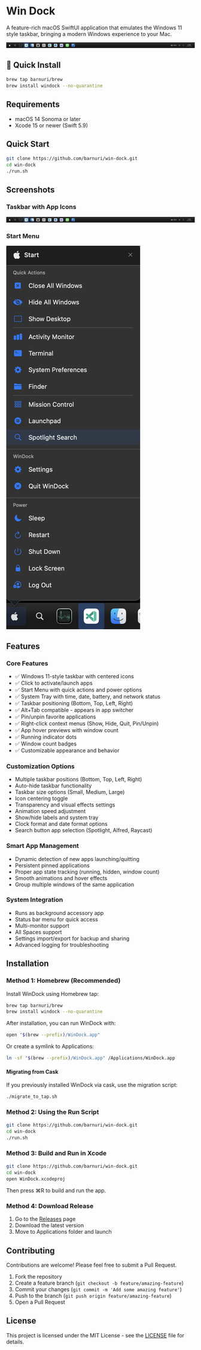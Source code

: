 # Win Dock

A feature-rich macOS SwiftUI application that emulates the Windows 11 style taskbar, bringing a modern Windows experience to your Mac.

![Win Dock Taskbar](screenshots/dock.png)

## 🍺 Quick Install

```bash
brew tap barnuri/brew
brew install windock --no-quarantine
```

## Requirements

-   macOS 14 Sonoma or later
-   Xcode 15 or newer (Swift 5.9)

## Quick Start

```bash
git clone https://github.com/barnuri/win-dock.git
cd win-dock
./run.sh
```

## Screenshots

### Taskbar with App Icons

![Win Dock Taskbar](screenshots/dock.png)

### Start Menu

![Start Menu](screenshots/start-menu.png)

## Features

### Core Features

-   ✅ Windows 11-style taskbar with centered icons
-   ✅ Click to activate/launch apps
-   ✅ Start Menu with quick actions and power options
-   ✅ System Tray with time, date, battery, and network status
-   ✅ Taskbar positioning (Bottom, Top, Left, Right)
-   ✅ Alt+Tab compatible - appears in app switcher
-   ✅ Pin/unpin favorite applications
-   ✅ Right-click context menus (Show, Hide, Quit, Pin/Unpin)
-   ✅ App hover previews with window count
-   ✅ Running indicator dots
-   ✅ Window count badges
-   ✅ Customizable appearance and behavior

### Customization Options

-   Multiple taskbar positions (Bottom, Top, Left, Right)
-   Auto-hide taskbar functionality
-   Taskbar size options (Small, Medium, Large)
-   Icon centering toggle
-   Transparency and visual effects settings
-   Animation speed adjustment
-   Show/hide labels and system tray
-   Clock format and date format options
-   Search button app selection (Spotlight, Alfred, Raycast)

### Smart App Management

-   Dynamic detection of new apps launching/quitting
-   Persistent pinned applications
-   Proper app state tracking (running, hidden, window count)
-   Smooth animations and hover effects
-   Group multiple windows of the same application

### System Integration

-   Runs as background accessory app
-   Status bar menu for quick access
-   Multi-monitor support
-   All Spaces support
-   Settings import/export for backup and sharing
-   Advanced logging for troubleshooting

## Installation

### Method 1: Homebrew (Recommended)

Install WinDock using Homebrew tap:

```bash
brew tap barnuri/brew
brew install windock --no-quarantine
```

After installation, you can run WinDock with:

```bash
open "$(brew --prefix)/WinDock.app"
```

Or create a symlink to Applications:

```bash
ln -sf "$(brew --prefix)/WinDock.app" /Applications/WinDock.app
```

#### Migrating from Cask

If you previously installed WinDock via cask, use the migration script:

```bash
./migrate_to_tap.sh
```

### Method 2: Using the Run Script

```bash
git clone https://github.com/barnuri/win-dock.git
cd win-dock
./run.sh
```

### Method 3: Build and Run in Xcode

```bash
git clone https://github.com/barnuri/win-dock.git
cd win-dock
open WinDock.xcodeproj
```

Then press ⌘R to build and run the app.

### Method 4: Download Release

1. Go to the [Releases](https://github.com/barnuri/win-dock/releases) page
2. Download the latest version
3. Move to Applications folder and launch

## Contributing

Contributions are welcome! Please feel free to submit a Pull Request.

1. Fork the repository
2. Create a feature branch (`git checkout -b feature/amazing-feature`)
3. Commit your changes (`git commit -m 'Add some amazing feature'`)
4. Push to the branch (`git push origin feature/amazing-feature`)
5. Open a Pull Request

## License

This project is licensed under the MIT License - see the [LICENSE](LICENSE) file for details.
